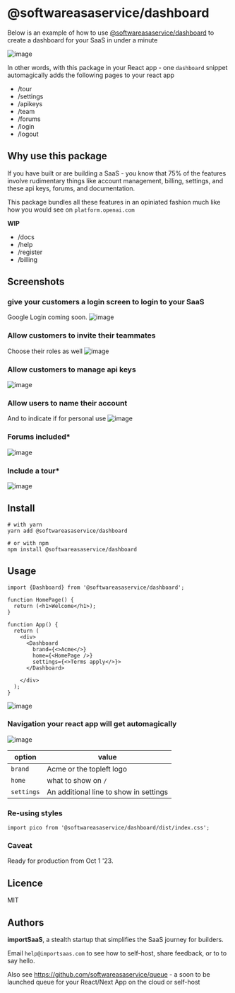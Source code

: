 # @softwareasaservice/dashboard

Below is an example of how to use [@softwareasaservice/dashboard](https://github.com/softwareasaservice/dashboard) to create a dashboard for your SaaS in under a minute

![image](https://github.com/importsaas/screenshots/raw/main/dashboard/apikeys-1.png)


In other words, with this package in your React app - one `dashboard` snippet automagically adds the following pages to your react app

- /tour
- /settings
- /apikeys
- /team
- /forums
- /login
- /logout

## Why use this package

If you have built or are building a SaaS - you know that 75% of the features involve rudimentary things like account management, billing, settings, and these api keys, forums, and documentation.

This package bundles all these features in an opiniated fashion much like how you would see on `platform.openai.com`

**WIP**

- /docs
- /help
- /register
- /billing

## Screenshots

### give your customers a login screen to login to your SaaS
Google Login coming soon.
![image](https://github.com/importsaas/screenshots/raw/main/dashboard/login-1.png)

### Allow customers to invite their teammates
Choose their roles as well
![image](https://github.com/importsaas/screenshots/raw/main/dashboard/team-1.png)

### Allow customers to manage api keys
![image](https://github.com/importsaas/screenshots/raw/main/dashboard/apikeys-1.png)

### Allow users to name their account
And to indicate if for personal use
![image](https://github.com/importsaas/screenshots/raw/main/dashboard/settings-1.png)


### Forums included*
![image](https://github.com/importsaas/screenshots/raw/main/dashboard/forums-1.png)

### Include a tour*
![image](https://github.com/importsaas/screenshots/raw/main/dashboard/tour-2.png)


## Install

    # with yarn 
    yarn add @softwareasaservice/dashboard
    
    # or with npm
    npm install @softwareasaservice/dashboard


## Usage

    import {Dashboard} from '@softwareasaservice/dashboard';
    
    function HomePage() {
      return (<h1>Welcome</h1>);
    }
    
    function App() {
      return (
        <div>
          <Dashboard
            brand={<>Acme</>}
            home={<HomePage />}
            settings={<>Terms apply</>}>
          </Dashboard>
    
        </div>
      );
    }
    
![image](https://github.com/importsaas/screenshots/raw/main/dashboard/integration-1.png)

### Navigation your react app will get automagically
![image](https://github.com/importsaas/screenshots/raw/main/dashboard/links-1.png)
    

| option | value|
|--------|------|
|`brand` | Acme or the topleft logo |
|`home` | what to show on `/`|
|`settings` | An additional line to show in settings|

### Re-using styles

    import pico from '@softwareasaservice/dashboard/dist/index.css';

### Caveat
Ready for production from Oct 1 '23.

## Licence
MIT

## Authors

**importSaaS**, a stealth startup that simplifies the SaaS journey for builders. 

Email `help@importsaas.com` to see how to self-host, share feedback, or to to say hello.

Also see https://github.com/softwareasaservice/queue - a soon to be launched queue for your React/Next App on the cloud or self-host
